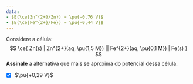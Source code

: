 ```yaml
---
data:
- $E(\ce{Zn^{2+}/Zn}) = \pu{-0,76 V}$
- $E(\ce{Fe^{2+}/Fe}) = \pu{-0,44 V}$
---
```


Considere a célula:
$$
    \ce{ Zn(s) | Zn^{2+}(aq, \pu{1,5 M}) || Fe^{2+}(aq, \pu{0,1 M}) | Fe(s) }
$$
**Assinale** a alternativa que mais se aproxima do potencial dessa célula.

- [x] $\pu{+0,29 V}$

